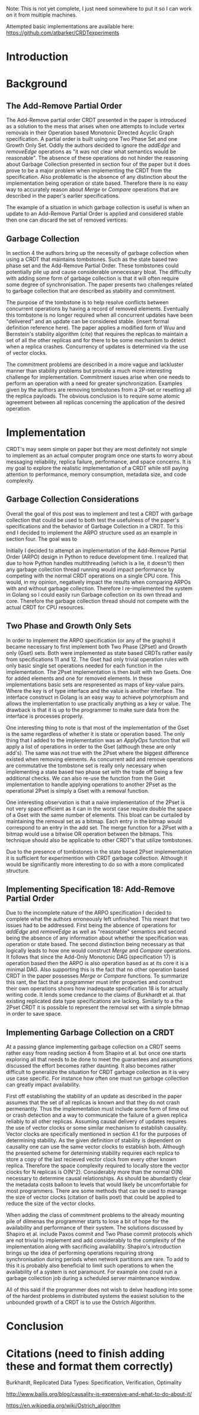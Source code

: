 Note: This is not yet complete, I just need somewhere to put it so I can work on it from multiple machines.

Attempted basic implementations are available here: https://github.com/atbarker/CRDTexperiments

# Introduction

# Background

## The Add-Remove Partial Order

The Add-Remove partial order CRDT presented in the paper is introduced as a solution to the mess that arises when one attempts to include vertex removals in their Operation based Monotonic Directed Acyclic Graph specification. A partial order is built using one Two Phase Set and one Growth Only Set. Oddly the authors decided to ignore the *addEdge* and *removeEdge* operations as "it was not clear what semantics would be reasonable". The absence of these operations do not hinder the reasoning about Garbage Collection presented in section four of the paper but it does prove to be a major problem when implementing the CRDT from the specification. Also problematic is the absence of any distinction about the implementation being operation or state based. Therefore there is no easy way to accurately reason about *Merge* or *Compare* operations that are described in the paper's earlier specifications.

The example of a situation in which garbage collection is useful is when an update to an Add-Remove Partial Order is applied and considered stable then one can discard the set of removed vertices.

## Garbage Collection

In section 4 the authors bring up the necessity of garbage collection when using a CRDT that maintains tombstones. Such as the state based two phase set and the Add-Remove Partial Order. These tombstones could potentially pile up and cause considerable unnecessary bloat. The difficulty with adding some form of garbage collection is that it will often require some degree of synchronisation. The paper presents two challenges related to garbage collection that are described as stability and commitment.

The purpose of the tombstone is to help resolve conflicts between concurrent operations by having a record of removed elements. Eventually this tombstone is no longer required when all concurrent updates have been "delivered" and an update can be considered stable. (insert formal definition reference here).  The paper applies a modified form of Wuu and Bernstein's stability algorithm (cite) that requires the replicas to maintain a set of all the other replicas and for there to be some mechanism to detect when a replica crashes. Concurrency of updates is determined via the use of vector clocks.

The commitment problems are described in a more vague and lackluster manner than stability problems but provide a much more interesting challenge for implementation. Commitment issues arise when one needs to perform an operation with a need for greater synchronization. Examples given by the authors are removing tombstones from a 2P-set or resetting all the replica payloads. The obvious conclusion is to require some atomic agreement between all replicas concerning the application of the desired operation.

# Implementation

CRDT's may seem simple on paper but they are most definitely not simple to implement as an actual computer program once one starts to worry about messaging reliability, replica failure, performance, and space concerns. It is my goal to explore the realistic implementation of a CRDT while still paying attention to performance, memory consumption, metadata size, and code complexity.

## Garbage Collection Considerations

Overall the goal of this post was to implement and test a CRDT with garbage collection that could be used to both test the usefulness of the paper's specifications and the behavior of Garbage Collection in a CRDT. To this end I decided to implement the ARPO structure used as an example in section four. The goal was to 

Initially I decided to attempt an implementation of the Add-Remove Partial Order (ARPO) design in Python to reduce development time. I realized that due to how Python handles multithreading (which is a lie, it doesn't) then any garbage collection thread running would impact performance by competing with the normal CRDT operations on a single CPU core. This would, in my opinion, negatively impact the results when comparing ARPOs with and without garbage collection. Therefore I re-implemented the system in Golang so I could easily run Garbage collection on its own thread and core. Therefore the garbage collection thread should not compete with the actual CRDT for CPU resources.

## Two Phase and Growth Only Sets

In order to implement the ARPO specification (or any of the graphs) it became necessary to first implement both Two Phase (2Pset) and Growth only (Gset) sets. Both were implemented as state based CRDTs rather easily from specifications 11 and 12. The Gset had only trivial operation rules with only basic single set operations needed for each function in the implementation. The 2Pset implementation is then built with two Gsets. One for added elements and one for removed elements. In these implementations basic sets are respresented as maps of key-value pairs. Where the key is of type interface and the value is another interface. The interface construct in Golang is an easy way to achieve polymorphism and allows the implementation to use practically anything as a key or value. The drawback is that it is up to the programmer to make sure data from the interface is processes properly. 

One interesting thing to note is that most of the implementation of the Gset is the same regardless of whether it is state or operation based. The only thing that I added to the implementation was an *ApplyOps* function that will apply a list of operations in order to the Gset (although these are only add's). The same was not true with the 2Pset where the biggest difference existed when removing elements. As concurrent add and remove operations are commutative the tombstone set is really only necessary when implementing a state based two phase set with the trade off being a few additional checks. We can also re-use the function from the Gset implementation to handle applying operations to another 2Pset as the operational 2Pset is simply a Gset with a removal function. 

One interesting observation is that a naive implementation of the 2Pset is not very space efficient as it can in the worst case require double the space of a Gset with the same number of elements. This bloat can be curtailed by maintaining the removal set as a bitmap. Each entry in the bitmap would correspond to an entry in the add set. The merge function for a 2Pset with a bitmap would use a bitwise OR operation between the bitmaps. This technique should also be applicable to other CRDT's that utilize tombstones.   

Due to the presence of tombstones in the state based 2Pset implementation it is sufficient for experimention with CRDT garbage collection. Although it would be significantly more interesting to do so with a more complicated structure.

## Implementing Specification 18: Add-Remove Partial Order

Due to the incomplete nature of the ARPO specification I decided to complete what the authors erroneously left unfinished. This meant that two issues had to be addressed. First being the absence of operations for *addEdge* and *removeEdge* as well as "reasonable" semantics and second being the absence of any information about whether the specification was operation or state based. The second distinction being necessary as that logically leads to how one would construct *Merge* and *Compare* operations. It follows that since the Add-Only Monotonic DAG (specification 17) is operation based then the ARPO is also operation based as at its core it is a minimal DAG. Also supporting this is the fact that no other operation based CRDT in the paper possesses *Merge* or *Compare* functions. To summarize this rant, the fact that a programmer must infer properties and construct their own operations shows how inadequate specification 18 is for actually writing code. It lends some credance to the claims of Burkhardt et al. that existing replicated data type specifications are lacking. Similarly to a the 2Pset CRDT it is possible to represent the removal set with a simple bitmap in order to save space.

## Implementing Garbage Collection on a CRDT

At a passing glance implementing garbage collection on a CRDT seems rather easy from reading section 4 from Shapiro et al. but once one starts exploring all that needs to be done to meet the guarantees and assumptions discussed the effort becomes rather daunting. It also becomes rather difficult to generalize the situation for CRDT garbage collection as it is very use case specific. For instance how often one must run garbage collection can greatly impact availability.

First off establishing the stability of an update as described in the paper assumes that the set of all replicas is known and that they do not crash permenantly. Thus the implementation must include some form of time out or crash detection and a way to communicate the failure of a given replica reliably to all other replicas. Assuming causal delivery of updates requires the use of vector clocks or some similar mechanism to establish causality. Vector clocks are specifically mentioned in section 4.1 for the purposes of determining stability. As the given definition of stability is dependent on causality one can use the same vector clocks to establish both. Although the presented scheme for determining stability requires each replica to store a copy of the last recieved vector clock from every other known replica. Therefore the space complexity required to locally store the vector clocks for N replicas is O(N^2). Considerably more than the normal O(N) necessary to determine causal relationships. As should be abundantly clear the metadata costs balloon to levels that would likely be uncomfortable for most programmers. There are some methods that can be used to manage the size of vector clocks (citation of bailis post) that could be applied to reduce the size of the vector clocks. 

When adding the class of commitment problems to the already mounting pile of dilmenas the programmer starts to lose a bit of hope for the availability and performance of their system. The solutions discussed by Shapiro et al. include Paxos commit and Two Phase commit protocols which are not trivial to implement and add considerably to the complexity of the implementation along with sacrificing availability. Shapiro's introduction brings up the idea of performing operations requiring strong synchronisation during periods when network partitions are rare. To add to this it is probably also beneficial to limit such operations to when the availability of a system is not paramount. For example one could run a garbage collection job during a scheduled server maintenance window.

All of this said if the programmer does not wish to delve headlong into some of the hardest problems in distributed systems the easiest solution to the unbounded growth of a CRDT is to use the Ostrich Algorithm.

# Conclusion





# Citations (need to finish adding these and format them correctly)
Burkhardt, Replicated Data Types: Specification, Verification, Optimality

http://www.bailis.org/blog/causality-is-expensive-and-what-to-do-about-it/

https://en.wikipedia.org/wiki/Ostrich_algorithm


